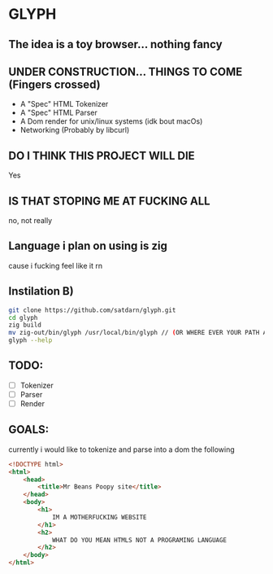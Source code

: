 # GLYPH

## The idea is a toy browser... nothing fancy

## UNDER CONSTRUCTION... THINGS TO COME (Fingers crossed)

- A "Spec" HTML Tokenizer
- A "Spec" HTML Parser
- A Dom render for unix/linux systems (idk bout macOs)
- Networking (Probably by libcurl)

## DO I THINK THIS PROJECT WILL DIE

Yes

## IS THAT STOPING ME AT FUCKING ALL

no, not really

## Language i plan on using is zig

cause i fucking feel like it rn 

## Instilation B)

``` bash
git clone https://github.com/satdarn/glyph.git
cd glyph
zig build
mv zig-out/bin/glyph /usr/local/bin/glyph // (OR WHERE EVER YOUR PATH AT)
glyph --help
```

## TODO:

- [ ] Tokenizer
- [ ] Parser 
- [ ] Render

## GOALS:

currently i would like to tokenize and parse into a dom the following 

``` HTML
<!DOCTYPE html>
<html>
    <head>
        <title>Mr Beans Poopy site</title>
    </head>
    <body>
        <h1>
            IM A MOTHERFUCKING WEBSITE
        </h1>
        <h2>
            WHAT DO YOU MEAN HTMLS NOT A PROGRAMING LANGUAGE
        </h2>
    </body>
</html>


```
